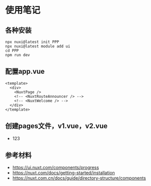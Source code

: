 # 使用笔记
## 各种安装
```
npx nuxi@latest init PPP
npx nuxi@latest module add ui
cd PPP
npm run dev
```

## 配置app.vue
```
<template>
  <div>
    <NuxtPage />
    <!-- <NuxtRouteAnnouncer /> -->
    <!-- <NuxtWelcome /> -->
  </div>
</template>

```

## 创建pages文件，v1.vue，v2.vue
- 123

## 参考材料
 - https://ui.nuxt.com/components/progress
 - https://nuxt.com/docs/getting-started/installation
 - https://nuxt.com.cn/docs/guide/directory-structure/components